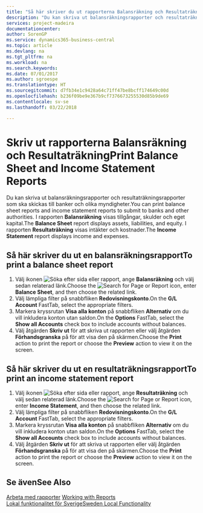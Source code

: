 ```yaml
---
title: "Så här skriver du ut rapporterna Balansräkning och Resultaträkning"
description: "Du kan skriva ut balansräkningsrapporter och resultaträkningsrapporter som ska skickas till banker och olika myndigheter."
services: project-madeira
documentationcenter: 
author: SorenGP
ms.service: dynamics365-business-central
ms.topic: article
ms.devlang: na
ms.tgt_pltfrm: na
ms.workload: na
ms.search.keywords: 
ms.date: 07/01/2017
ms.author: sgroespe
ms.translationtype: HT
ms.sourcegitcommit: d7fb34e1c9428a64c71ff47be8bcff174649c00d
ms.openlocfilehash: b236f09be9e367b9cf7376673255530d85b9de69
ms.contentlocale: sv-se
ms.lasthandoff: 03/22/2018

---
```

# <a name="print-balance-sheet-and-income-statement-reports"></a><span data-ttu-id="2d5ed-103">Skriv ut rapporterna Balansräkning och Resultaträkning</span><span class="sxs-lookup"><span data-stu-id="2d5ed-103">Print Balance Sheet and Income Statement Reports</span></span>
<span data-ttu-id="2d5ed-104">Du kan skriva ut balansräkningsrapporter och resultaträkningsrapporter som ska skickas till banker och olika myndigheter.</span><span class="sxs-lookup"><span data-stu-id="2d5ed-104">You can print balance sheet reports and income statement reports to submit to banks and other authorities.</span></span> <span data-ttu-id="2d5ed-105">I rapporten **Balansräkning** visas tillgångar, skulder och eget kapital.</span><span class="sxs-lookup"><span data-stu-id="2d5ed-105">The **Balance Sheet** report displays assets, liabilities, and equity.</span></span> <span data-ttu-id="2d5ed-106">I rapporten **Resultaträkning** visas intäkter och kostnader.</span><span class="sxs-lookup"><span data-stu-id="2d5ed-106">The **Income Statement** report displays income and expenses.</span></span>  

## <a name="to-print-a-balance-sheet-report"></a><span data-ttu-id="2d5ed-107">Så här skriver du ut en balansräkningsrapport</span><span class="sxs-lookup"><span data-stu-id="2d5ed-107">To print a balance sheet report</span></span>  

1.  <span data-ttu-id="2d5ed-108">Välj ikonen ![Söka efter sida eller rapport](../../media/ui-search/search_small.png "ikonen Söka efter sida eller rapport"), ange **Balansräkning** och välj sedan relaterad länk.</span><span class="sxs-lookup"><span data-stu-id="2d5ed-108">Choose the ![Search for Page or Report](../../media/ui-search/search_small.png "Search for Page or Report icon") icon, enter **Balance Sheet**, and then choose the related link.</span></span>  
2.  <span data-ttu-id="2d5ed-109">Välj lämpliga filter på snabbfliken **Redovisningskonto**.</span><span class="sxs-lookup"><span data-stu-id="2d5ed-109">On the **G/L Account** FastTab, select the appropriate filters.</span></span>  
3.  <span data-ttu-id="2d5ed-110">Markera kryssrutan **Visa alla konton** på snabbfliken **Alternativ** om du vill inkludera konton utan saldon.</span><span class="sxs-lookup"><span data-stu-id="2d5ed-110">On the **Options** FastTab, select the **Show all Accounts** check box to include accounts without balances.</span></span>  
4.  <span data-ttu-id="2d5ed-111">Välj åtgärden **Skriv ut** för att skriva ut rapporten eller välj åtgärden **Förhandsgranska** på för att visa den på skärmen.</span><span class="sxs-lookup"><span data-stu-id="2d5ed-111">Choose the **Print** action to print the report or choose the **Preview** action to view it on the screen.</span></span>  

## <a name="to-print-an-income-statement-report"></a><span data-ttu-id="2d5ed-112">Så här skriver du ut en resultaträkningsrapport</span><span class="sxs-lookup"><span data-stu-id="2d5ed-112">To print an income statement report</span></span>  

1.  <span data-ttu-id="2d5ed-113">Välj ikonen ![Söka efter sida eller rapport](../../media/ui-search/search_small.png "ikonen Söka efter sida eller rapport"), ange **Resultaträkning** och välj sedan relaterad länk.</span><span class="sxs-lookup"><span data-stu-id="2d5ed-113">Choose the ![Search for Page or Report](../../media/ui-search/search_small.png "Search for Page or Report icon") icon, enter **Income Statement**, and then choose the related link.</span></span>  
2.  <span data-ttu-id="2d5ed-114">Välj lämpliga filter på snabbfliken **Redovisningskonto**.</span><span class="sxs-lookup"><span data-stu-id="2d5ed-114">On the **G/L Account** FastTab, select the appropriate filters.</span></span>  
3.  <span data-ttu-id="2d5ed-115">Markera kryssrutan **Visa alla konton** på snabbfliken **Alternativ** om du vill inkludera konton utan saldon.</span><span class="sxs-lookup"><span data-stu-id="2d5ed-115">On the **Options** FastTab, select the **Show all Accounts** check box to include accounts without balances.</span></span>  
4.  <span data-ttu-id="2d5ed-116">Välj åtgärden **Skriv ut** för att skriva ut rapporten eller välj åtgärden **Förhandsgranska** på för att visa den på skärmen.</span><span class="sxs-lookup"><span data-stu-id="2d5ed-116">Choose the **Print** action to print the report or choose the **Preview** action to view it on the screen.</span></span>  

## <a name="see-also"></a><span data-ttu-id="2d5ed-117">Se även</span><span class="sxs-lookup"><span data-stu-id="2d5ed-117">See Also</span></span>  
 <span data-ttu-id="2d5ed-118">[Arbeta med rapporter](../../ui-work-report.md) </span><span class="sxs-lookup"><span data-stu-id="2d5ed-118">[Working with Reports](../../ui-work-report.md) </span></span>  
 [<span data-ttu-id="2d5ed-119">Lokal funktionalitet för Sverige</span><span class="sxs-lookup"><span data-stu-id="2d5ed-119">Sweden Local Functionality</span></span>](sweden-local-functionality.md)

